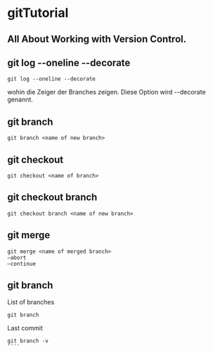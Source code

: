 # gitTutorial
<h2>All About Working with Version Control.</h2>

## git log --oneline --decorate  
````
git log --oneline --decorate 
````

wohin die Zeiger der Branches zeigen. Diese Option wird --decorate genannt.

## git branch <name of new branch>
````
git branch <name of new branch>
````


## git checkout <name of branch>
````
git checkout <name of branch>
````

## git checkout branch <name of new branch>
````
git checkout branch <name of new branch>
````
## git merge <name of merged branch>
````
git merge <name of merged branch>
—abort 
—continue

````
## git branch
List of branches
````
git branch
````

Last commit 
`````
git branch -v
````
